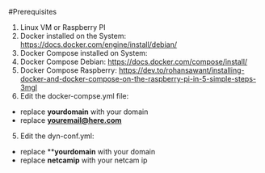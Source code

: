 #Prerequisites
1. Linux VM or Raspberry PI
2. Docker installed on the System: https://docs.docker.com/engine/install/debian/
3. Docker Compose installed on System:
  1. Docker Compose Debian: https://docs.docker.com/compose/install/
  2. Docker Compose Raspberry: https://dev.to/rohansawant/installing-docker-and-docker-compose-on-the-raspberry-pi-in-5-simple-steps-3mgl
4. Edit the docker-compse.yml file:
  * replace **yourdomain** with your domain
  * replace **youremail@here.com**
5. Edit the dyn-conf.yml:
  * replace ****yourdomain** with your domain
  * replace **netcamip** with your netcam ip
  